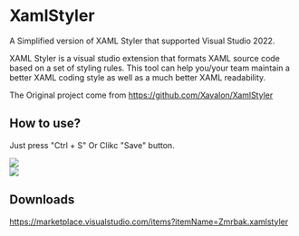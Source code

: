 # XamlStyler
A Simplified version of XAML Styler that supported Visual Studio 2022.

XAML Styler is a visual studio extension that formats XAML source code based on a set of styling rules. This tool can help you/your team maintain a better XAML coding style as well as a much better XAML readability.

The Original project come from https://github.com/Xavalon/XamlStyler

## How to use?
Just press "Ctrl + S" 
Or Clikc "Save" button.

<img src="/zmrbak/XamlStyler/blob/main/images/Before.png?raw=true">
<br/>
<img src="/zmrbak/XamlStyler/blob/main/images/Save.png?raw=true">

## Downloads
https://marketplace.visualstudio.com/items?itemName=Zmrbak.xamlstyler